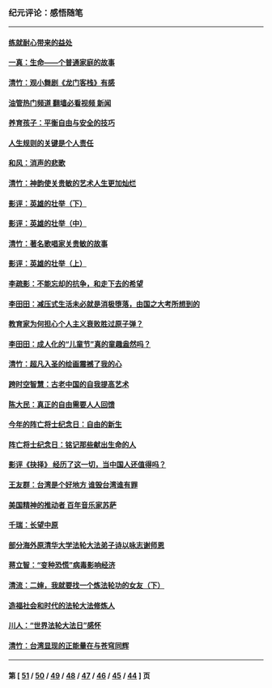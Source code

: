 ### 纪元评论：感悟随笔
---
#### [练就耐心带来的益处](../../pages/nsc1035/n13081876.md?07120330) 
#### [一真：生命——个普通家庭的故事](../../pages/nsc1035/n13075782.md?07120330) 
#### [清竹：观小舞剧《龙门客栈》有感](../../pages/nsc1035/n13069850.md?07120330) 
#### [油管热门频道 翻墙必看视频 新闻](ok?07120330)
#### [养育孩子：平衡自由与安全的技巧](../../pages/nsc1035/n13054510.md?07120330) 
#### [人生规则的关键是个人责任](../../pages/nsc1035/n13053252.md?07120330) 
#### [和风：消声的悲歌](../../pages/nsc1035/n13051994.md?07120330) 
#### [清竹：神韵使关贵敏的艺术人生更加灿烂](../../pages/nsc1035/n13038731.md?07120330) 
#### [影评：英雄的壮举（下）](../../pages/nsc1035/n13027438.md?07120330) 
#### [影评：英雄的壮举（中）](../../pages/nsc1035/n13027244.md?07120330) 
#### [清竹：著名歌唱家关贵敏的故事](../../pages/nsc1035/n13025435.md?07120330) 
#### [影评：英雄的壮举（上）](../../pages/nsc1035/n13024688.md?07120330) 
#### [李疏影：不能忘却的抗争，和走下去的希望](../../pages/nsc1035/n13022097.md?07120330) 
#### [李田田：减压式生活未必就是消极堕落，由国之大考所想到的](../../pages/nsc1035/n13017621.md?07120330) 
#### [教育家为何担心个人主义衰败胜过原子弹？](../../pages/nsc1035/n13002969.md?07120330) 
#### [李田田：成人化的“儿童节”真的童趣盎然吗？](../../pages/nsc1035/n13000386.md?07120330) 
#### [清竹：超凡入圣的绘画震撼了我的心](../../pages/nsc1035/n12993985.md?07120330) 
#### [跨时空智慧：古老中国的自我提高艺术](../../pages/nsc1035/n12988506.md?07120330) 
#### [陈大民：真正的自由需要人人回馈](../../pages/nsc1035/n12990148.md?07120330) 
#### [今年的阵亡将士纪念日：自由的新生](../../pages/nsc1035/n12989540.md?07120330) 
#### [阵亡将士纪念日：铭记那些献出生命的人](../../pages/nsc1035/n12985418.md?07120330) 
#### [影评《抉择》 经历了这一切，当中国人还值得吗？](../../pages/nsc1035/n12983029.md?07120330) 
#### [王友群：台湾是个好地方 谁毁台湾谁有罪](../../pages/nsc1035/n12977761.md?07120330) 
#### [美国精神的推动者 百年音乐家苏萨](../../pages/nsc1035/n12974542.md?07120330) 
#### [千瑞：长望中原](../../pages/nsc1035/n12976554.md?07120330) 
#### [部分海外原清华大学法轮大法弟子诗以咏志谢师恩](../../pages/nsc1035/n12957723.md?07120330) 
#### [蒋立智：“变种恐慌”病毒影响经济](../../pages/nsc1035/n12955438.md?07120330) 
#### [清流：二婶，我就要找一个炼法轮功的女友（下）](../../pages/nsc1035/n12953189.md?07120330) 
#### [造福社会和时代的法轮大法修炼人](../../pages/nsc1035/n12944018.md?07120330) 
#### [川人：“世界法轮大法日”感怀](../../pages/nsc1035/n12932771.md?07120330) 
#### [清竹：台湾显现的正能量在与苍穹同辉](../../pages/nsc1035/n12928084.md?07120330) 

---
#### 第 [ [51](./51.md?07120330) / [50](./50.md?07120330) / [49](./49.md?07120330) / [48](./48.md?07120330) / [47](./47.md?07120330) / [46](./46.md?07120330) / [45](./45.md?07120330) / [44](./44.md?07120330) ] 页
